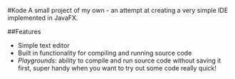 #Kode
A small project of my own - an attempt at creating a very simple IDE implemented in JavaFX.

##Features
* Simple text editor
* Built in functionality for compiling and running source code
* *Playgrounds*: ability to compile and run source code without saving it first, super handy when you want to try out some code really quick!
